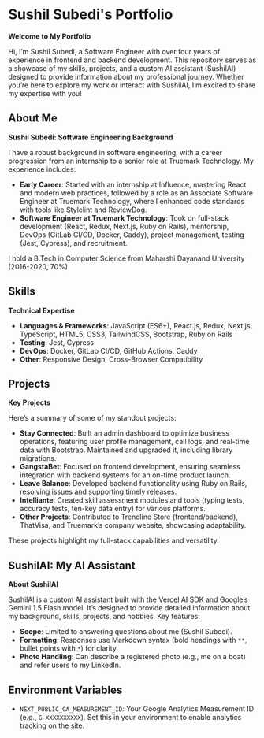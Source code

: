 # Sushil Subedi's Portfolio

**Welcome to My Portfolio**

Hi, I’m Sushil Subedi, a Software Engineer with over four years of experience in frontend and backend development. This repository serves as a showcase of my skills, projects, and a custom AI assistant (SushilAI) designed to provide information about my professional journey. Whether you’re here to explore my work or interact with SushilAI, I’m excited to share my expertise with you!

## About Me

**Sushil Subedi: Software Engineering Background**

I have a robust background in software engineering, with a career progression from an internship to a senior role at Truemark Technology. My experience includes:

- **Early Career**: Started with an internship at Influence, mastering React and modern web practices, followed by a role as an Associate Software Engineer at Truemark Technology, where I enhanced code standards with tools like Stylelint and ReviewDog.
- **Software Engineer at Truemark Technology**: Took on full-stack development (React, Redux, Next.js, Ruby on Rails), mentorship, DevOps (GitLab CI/CD, Docker, Caddy), project management, testing (Jest, Cypress), and recruitment.

I hold a B.Tech in Computer Science from Maharshi Dayanand University (2016-2020, 70%).

## Skills

**Technical Expertise**

- **Languages & Frameworks**: JavaScript (ES6+), React.js, Redux, Next.js, TypeScript, HTML5, CSS3, TailwindCSS, Bootstrap, Ruby on Rails
- **Testing**: Jest, Cypress
- **DevOps**: Docker, GitLab CI/CD, GitHub Actions, Caddy
- **Other**: Responsive Design, Cross-Browser Compatibility

## Projects

**Key Projects**

Here’s a summary of some of my standout projects:

- **Stay Connected**: Built an admin dashboard to optimize business operations, featuring user profile management, call logs, and real-time data with Bootstrap. Maintained and upgraded it, including library migrations.
- **GangstaBet**: Focused on frontend development, ensuring seamless integration with backend systems for an on-time product launch.
- **Leave Balance**: Developed backend functionality using Ruby on Rails, resolving issues and supporting timely releases.
- **Intelliante**: Created skill assessment modules and tools (typing tests, accuracy tests, ten-key data entry) for various platforms.
- **Other Projects**: Contributed to Trendline Store (frontend/backend), ThatVisa, and Truemark’s company website, showcasing adaptability.

These projects highlight my full-stack capabilities and versatility.

## SushilAI: My AI Assistant

**About SushilAI**

SushilAI is a custom AI assistant built with the Vercel AI SDK and Google’s Gemini 1.5 Flash model. It’s designed to provide detailed information about my background, skills, projects, and hobbies. Key features:

- **Scope**: Limited to answering questions about me (Sushil Subedi).
- **Formatting**: Responses use Markdown syntax (bold headings with `**`, bullet points with `*`) for clarity.
- **Photo Handling**: Can describe a registered photo (e.g., me on a boat) and refer users to my LinkedIn.

## Environment Variables

- `NEXT_PUBLIC_GA_MEASUREMENT_ID`: Your Google Analytics Measurement ID (e.g., `G-XXXXXXXXXX`). Set this in your environment to enable analytics tracking on the site.
